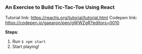 ### **An Exercise to Build Tic-Tac-Toe Using React**

Tutorial link: https://reactjs.org/tutorial/tutorial.html
Codepen link: https://codepen.io/gaearon/pen/gWWZgR?editors=0010

**Steps**:

1. Run `$ npm start`
2. Start playing!
